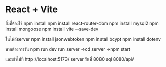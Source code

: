 # React + Vite

สิ่งที่ต้องใช้
npm install
npm install react-router-dom 
npm install mysql2
npm install mongoose
npm install vite --save-dev

ในไฟล์server
npm install jsonwebtoken
npm install bcypt
npm install dotenv

หากต้องการรัน
npm run dev 
run server =>cd server =>npm start

และเข้าไปที่ http://localhost:5173/
server รันที่ 8080
sql 8080/api/


